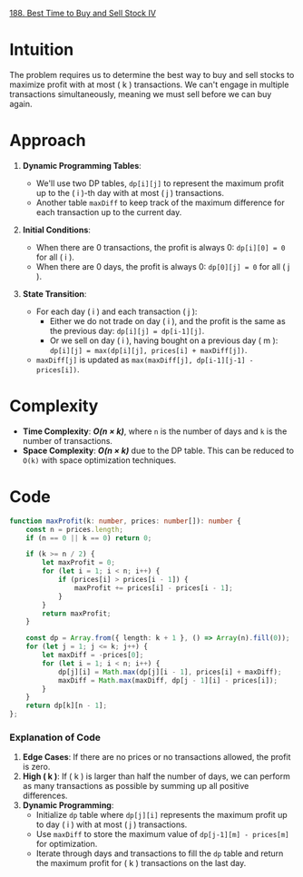 [188. Best Time to Buy and Sell Stock IV](https://leetcode.com/problems/best-time-to-buy-and-sell-stock-iv/)

# Intuition

The problem requires us to determine the best way to buy and sell stocks to maximize profit with at most \( k \) transactions. We can't engage in multiple transactions simultaneously, meaning we must sell before we can buy again.

# Approach

1. **Dynamic Programming Tables**:
   - We'll use two DP tables, `dp[i][j]` to represent the maximum profit up to the \( i \)-th day with at most \( j \) transactions.
   - Another table `maxDiff` to keep track of the maximum difference for each transaction up to the current day.

2. **Initial Conditions**:
   - When there are 0 transactions, the profit is always 0: `dp[i][0] = 0` for all \( i \).
   - When there are 0 days, the profit is always 0: `dp[0][j] = 0` for all \( j \).

3. **State Transition**:
   - For each day \( i \) and each transaction \( j \):
     - Either we do not trade on day \( i \), and the profit is the same as the previous day: `dp[i][j] = dp[i-1][j]`.
     - Or we sell on day \( i \), having bought on a previous day \( m \): `dp[i][j] = max(dp[i][j], prices[i] + maxDiff[j])`.
   - `maxDiff[j]` is updated as `max(maxDiff[j], dp[i-1][j-1] - prices[i])`.

# Complexity

- **Time Complexity**: ***O(n × k)***, where `n` is the number of days and `k` is the number of transactions.
- **Space Complexity**: ***O(n × k)*** due to the DP table. This can be reduced to `O(k)` with space optimization techniques.

# Code
```typescript
function maxProfit(k: number, prices: number[]): number {
    const n = prices.length;
    if (n == 0 || k == 0) return 0;

    if (k >= n / 2) {
        let maxProfit = 0;
        for (let i = 1; i < n; i++) {
            if (prices[i] > prices[i - 1]) {
                maxProfit += prices[i] - prices[i - 1];
            }
        }
        return maxProfit;
    }

    const dp = Array.from({ length: k + 1 }, () => Array(n).fill(0));
    for (let j = 1; j <= k; j++) {
        let maxDiff = -prices[0];
        for (let i = 1; i < n; i++) {
            dp[j][i] = Math.max(dp[j][i - 1], prices[i] + maxDiff);
            maxDiff = Math.max(maxDiff, dp[j - 1][i] - prices[i]);
        }
    }
    return dp[k][n - 1];
};

```

### Explanation of Code

1. **Edge Cases**: If there are no prices or no transactions allowed, the profit is zero.
2. **High \( k \)**: If \( k \) is larger than half the number of days, we can perform as many transactions as possible by summing up all positive differences.
3. **Dynamic Programming**:
   - Initialize `dp` table where `dp[j][i]` represents the maximum profit up to day \( i \) with at most \( j \) transactions.
   - Use `maxDiff` to store the maximum value of `dp[j-1][m] - prices[m]` for optimization.
   - Iterate through days and transactions to fill the `dp` table and return the maximum profit for \( k \) transactions on the last day.